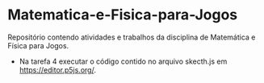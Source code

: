 # Matematica-e-Fisica-para-Jogos
Repositório contendo atividades e trabalhos da disciplina de Matemática e Física para Jogos.


- Na tarefa 4 executar o código contido no arquivo skecth.js em https://editor.p5js.org/.